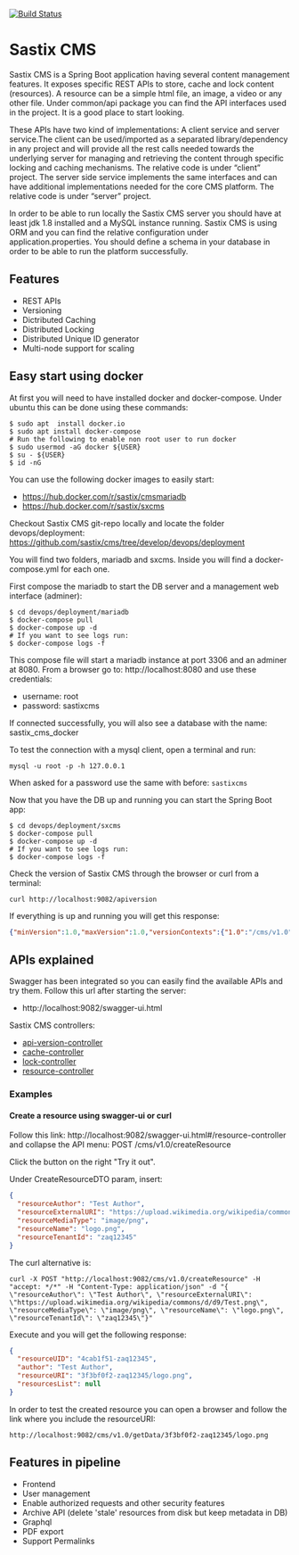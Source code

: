 [![Build Status](https://travis-ci.org/sastix/cms.svg?branch=master)](https://travis-ci.org/sastix/cms)
# Sastix CMS

Sastix CMS is a Spring Boot application having several content management features. It exposes specific REST APIs to store, cache and lock content (resources). A resource can be a simple html file, an image, a video or any other file. Under common/api package you can find the API interfaces used in the project. It is a good place to start looking. 

These APIs have two kind of implementations: A client service and server service.The client can be used/imported as a separated library/dependency in any project and will provide all the rest calls needed towards the underlying server for managing and retrieving the content through specific locking and caching mechanisms. The relative code is under “client” project. The server side service implements the same interfaces and can have additional implementations needed for the core CMS platform. The relative code is under “server” project.

In order to be able to run locally the Sastix CMS server you should have at least jdk 1.8 installed
and a MySQL instance running. Sastix CMS is using ORM and you can find the relative
configuration under application.properties. You should define a schema in your database in
order to be able to run the platform successfully. 

## Features
- REST APIs
- Versioning
- Dictributed Caching
- Distributed Locking
- Distributed Unique ID generator
- Multi-node support for scaling

## Easy start using docker
At first you will need to have installed docker and docker-compose. Under ubuntu this can be done using these commands:
```
$ sudo apt  install docker.io
$ sudo apt install docker-compose
# Run the following to enable non root user to run docker
$ sudo usermod -aG docker ${USER}
$ su - ${USER}
$ id -nG
```
You can use the following docker images to easily start:
- https://hub.docker.com/r/sastix/cmsmariadb 
- https://hub.docker.com/r/sastix/sxcms

Checkout Sastix CMS git-repo locally and locate the folder devops/deployment:
https://github.com/sastix/cms/tree/develop/devops/deployment

You will find two folders, mariadb and sxcms. Inside you will find a docker-compose.yml for each one.

First compose the mariadb to start the DB server and a management web interface (adminer):
```
$ cd devops/deployment/mariadb
$ docker-compose pull
$ docker-compose up -d
# If you want to see logs run:
$ docker-compose logs -f
```

This compose file will start a mariadb instance at port 3306 and an adminer at 8080. From a browser go to:
http://localhost:8080 
and use these credentials:
- username: root
- password: sastixcms

If connected successfully, you will also see a database with the name: sastix_cms_docker

To test the connection with a mysql client, open a terminal and run:
```
mysql -u root -p -h 127.0.0.1
```

When asked for a password use the same with before: `sastixcms`

Now that you have the DB up and running you can start the Spring Boot app:
```
$ cd devops/deployment/sxcms
$ docker-compose pull
$ docker-compose up -d
# If you want to see logs run:
$ docker-compose logs -f
```

Check the version of Sastix CMS through the browser or curl from a terminal:
```
curl http://localhost:9082/apiversion
```

If everything is up and running you will get this response:
```json
{"minVersion":1.0,"maxVersion":1.0,"versionContexts":{"1.0":"/cms/v1.0"}}
```

## APIs explained

Swagger has been integrated so you can easily find the available APIs and try them. Follow this url after starting the server:
- http://localhost:9082/swagger-ui.html

Sastix CMS controllers:
- [api-version-controller](http://localhost:9082/swagger-ui.html#/api-version-controller)
- [cache-controller](http://localhost:9082/swagger-ui.html#/api-version-controller)
- [lock-controller](http://localhost:9082/swagger-ui.html#/lock-controller)
- [resource-controller](http://localhost:9082/swagger-ui.html#/resource-controller)


### Examples

#### Create a resource using swagger-ui or curl

Follow this link: http://localhost:9082/swagger-ui.html#/resource-controller and collapse the API menu: POST /cms/v1.0/createResource

Click the button on the right "Try it out".

Under CreateResourceDTO param, insert:

```json
{
  "resourceAuthor": "Test Author",
  "resourceExternalURI": "https://upload.wikimedia.org/wikipedia/commons/d/d9/Test.png",
  "resourceMediaType": "image/png",
  "resourceName": "logo.png",
  "resourceTenantId": "zaq12345"
}
```

The curl alternative is:
```
curl -X POST "http://localhost:9082/cms/v1.0/createResource" -H "accept: */*" -H "Content-Type: application/json" -d "{ \"resourceAuthor\": \"Test Author\", \"resourceExternalURI\": \"https://upload.wikimedia.org/wikipedia/commons/d/d9/Test.png\", \"resourceMediaType\": \"image/png\", \"resourceName\": \"logo.png\", \"resourceTenantId\": \"zaq12345\"}"
```

Execute and you will get the following response:

```json
{
  "resourceUID": "4cab1f51-zaq12345",
  "author": "Test Author",
  "resourceURI": "3f3bf0f2-zaq12345/logo.png",
  "resourcesList": null
}
```

In order to test the created resource you can open a browser and follow the link where you include the resourceURI:

```
http://localhost:9082/cms/v1.0/getData/3f3bf0f2-zaq12345/logo.png
```

## Features in pipeline
- Frontend
- User management 
- Enable authorized requests and other security features 
- Archive API (delete 'stale' resources from disk but keep metadata in DB)
- Graphql 
- PDF export
- Support Permalinks